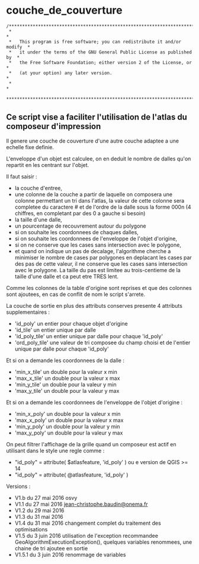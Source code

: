  couche_de_couverture
======================

    /***************************************************************************
     *                                                                         *
     *   This program is free software; you can redistribute it and/or modify  *
     *   it under the terms of the GNU General Public License as published by  *
     *   the Free Software Foundation; either version 2 of the License, or     *
     *   (at your option) any later version.                                   *
     *                                                                         *
     ***************************************************************************/

Ce script vise a faciliter l'utilisation de l'atlas du composeur d'impression
-----------------------------------------------------------------------------

Il genere une couche de couverture d'une autre couche adaptee a une echelle fixe definie.

L'enveloppe d'un objet est calculee, on en deduit le nombre de dalles qu'on repartit en les centrant sur l'objet.

Il faut saisir :
- la couche d'entree,
- une colonne de la couche a partir de laquelle on composera une colonne permettant un tri dans l'atlas,
     la valeur de cette colonne sera completee du caractere # et de l'ordre de la dalle sous la forme 000n
     (4 chiffres, en completant par des 0 a gauche si besoin)
- la taille d'une dalle,
- un pourcentage de recouvrement autour du polygone
- si on souhaite les coordonnees de chaques dalles,
- si on souhaite les coordonnees de l'enveloppe de l'objet d'origine,
- si on ne conserve que les cases sans intersection avec le polygone,
- et quand on indique un pas de decalage, l'algorithme cherche a minimiser le nombre de cases par polygones
     en deplacant les cases par des pas de cette valeur, il ne conserve que les cases sans intersection
     avec le polygone.
     La taille du pas est limitee au trois-centieme de la taille d'une dalle et ca peut etre TRES lent.

Comme les colonnes de la table d'origine sont reprises et que des colonnes sont ajoutees, en cas de conflit de nom
le script s'arrete.

La couche de sortie en plus des attributs conserves presente 4 attributs supplementaires :
- 'id_poly'       un entier pour chaque objet d'origine
- 'id_tile'       un entier unique par dalle
- 'id_poly_tile'  un entier unique par dalle pour chaque 'id_poly'
- 'ord_poly_tile' une valeur de tri composee du champ choisi et de l'entier unique par dalle pour chaque 'id_poly'

Et si on a demande les coordonnees de la dalle :
- 'min_x_tile'    un double pour la valeur x min
- 'max_x_tile'    un double pour la valeur x max
- 'min_y_tile'    un double pour la valeur y min
- 'max_y_tile'    un double pour la valeur y max

Et si on a demande les coordonnees de l'enveloppe de l'objet d'origine :
- 'min_x_poly'    un double pour la valeur x min
- 'max_x_poly'    un double pour la valeur x max
- 'min_y_poly'    un double pour la valeur y min
- 'max_y_poly'    un double pour la valeur y max

On peut filtrer l'affichage de la grille quand un composeur est actif en utilisant dans le style une regle comme :
- "id_poly" = attribute( $atlasfeature, 'id_poly' )
ou e version de QGIS >= 14
- "id_poly" = attribute( @atlasfeature, 'id_poly' )

Versions :
- V1.b du 27 mai 2016 osvy
- V1.1 du 27 mai 2016 jean-christophe.baudin@onema.fr
- V1.2 du 29 mai 2016
- V1.3 du 31 mai 2016
- V1.4 du 31 mai 2016 changement complet du traitement des optimisations
- V1.5 du 3 juin 2016 utilisation de l'exception recommandee GeoAlgorithmExecutionException(),
                      quelques variables renommees,
                      une chaine de tri ajoutee en sortie
- V1.5.1 du 3 juin 2016 renommage de variables
